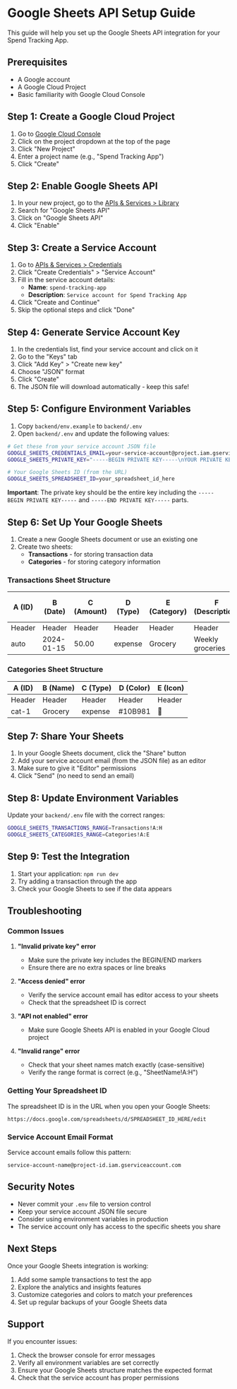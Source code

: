 # Google Sheets API Setup Guide

This guide will help you set up the Google Sheets API integration for your Spend Tracking App.

## Prerequisites

- A Google account
- A Google Cloud Project
- Basic familiarity with Google Cloud Console

## Step 1: Create a Google Cloud Project

1. Go to [Google Cloud Console](https://console.cloud.google.com/)
2. Click on the project dropdown at the top of the page
3. Click "New Project"
4. Enter a project name (e.g., "Spend Tracking App")
5. Click "Create"

## Step 2: Enable Google Sheets API

1. In your new project, go to the [APIs & Services > Library](https://console.cloud.google.com/apis/library)
2. Search for "Google Sheets API"
3. Click on "Google Sheets API"
4. Click "Enable"

## Step 3: Create a Service Account

1. Go to [APIs & Services > Credentials](https://console.cloud.google.com/apis/credentials)
2. Click "Create Credentials" > "Service Account"
3. Fill in the service account details:
   - **Name**: `spend-tracking-app`
   - **Description**: `Service account for Spend Tracking App`
4. Click "Create and Continue"
5. Skip the optional steps and click "Done"

## Step 4: Generate Service Account Key

1. In the credentials list, find your service account and click on it
2. Go to the "Keys" tab
3. Click "Add Key" > "Create new key"
4. Choose "JSON" format
5. Click "Create"
6. The JSON file will download automatically - keep this safe!

## Step 5: Configure Environment Variables

1. Copy `backend/env.example` to `backend/.env`
2. Open `backend/.env` and update the following values:

```bash
# Get these from your service account JSON file
GOOGLE_SHEETS_CREDENTIALS_EMAIL=your-service-account@project.iam.gserviceaccount.com
GOOGLE_SHEETS_PRIVATE_KEY="-----BEGIN PRIVATE KEY-----\nYOUR PRIVATE KEY\n-----END PRIVATE KEY-----\n"

# Your Google Sheets ID (from the URL)
GOOGLE_SHEETS_SPREADSHEET_ID=your_spreadsheet_id_here
```

**Important**: The private key should be the entire key including the `-----BEGIN PRIVATE KEY-----` and `-----END PRIVATE KEY-----` parts.

## Step 6: Set Up Your Google Sheets

1. Create a new Google Sheets document or use an existing one
2. Create two sheets:
   - **Transactions** - for storing transaction data
   - **Categories** - for storing category information

### Transactions Sheet Structure

| A (ID) | B (Date) | C (Amount) | D (Type) | E (Category) | F (Description) | G (Created At) | H (Updated At) |
|--------|----------|------------|----------|--------------|-----------------|----------------|----------------|
| Header | Header   | Header     | Header   | Header       | Header          | Header         | Header         |
| auto   | 2024-01-15 | 50.00    | expense | Grocery      | Weekly groceries | 2024-01-15... | 2024-01-15... |

### Categories Sheet Structure

| A (ID) | B (Name) | C (Type) | D (Color) | E (Icon) |
|--------|----------|----------|-----------|----------|
| Header | Header   | Header   | Header    | Header   |
| cat-1  | Grocery  | expense  | #10B981   | 🛒       |

## Step 7: Share Your Sheets

1. In your Google Sheets document, click the "Share" button
2. Add your service account email (from the JSON file) as an editor
3. Make sure to give it "Editor" permissions
4. Click "Send" (no need to send an email)

## Step 8: Update Environment Variables

Update your `backend/.env` file with the correct ranges:

```bash
GOOGLE_SHEETS_TRANSACTIONS_RANGE=Transactions!A:H
GOOGLE_SHEETS_CATEGORIES_RANGE=Categories!A:E
```

## Step 9: Test the Integration

1. Start your application: `npm run dev`
2. Try adding a transaction through the app
3. Check your Google Sheets to see if the data appears

## Troubleshooting

### Common Issues

1. **"Invalid private key" error**
   - Make sure the private key includes the BEGIN/END markers
   - Ensure there are no extra spaces or line breaks

2. **"Access denied" error**
   - Verify the service account email has editor access to your sheets
   - Check that the spreadsheet ID is correct

3. **"API not enabled" error**
   - Make sure Google Sheets API is enabled in your Google Cloud project

4. **"Invalid range" error**
   - Check that your sheet names match exactly (case-sensitive)
   - Verify the range format is correct (e.g., "SheetName!A:H")

### Getting Your Spreadsheet ID

The spreadsheet ID is in the URL when you open your Google Sheets:
```
https://docs.google.com/spreadsheets/d/SPREADSHEET_ID_HERE/edit
```

### Service Account Email Format

Service account emails follow this pattern:
```
service-account-name@project-id.iam.gserviceaccount.com
```

## Security Notes

- Never commit your `.env` file to version control
- Keep your service account JSON file secure
- Consider using environment variables in production
- The service account only has access to the specific sheets you share

## Next Steps

Once your Google Sheets integration is working:

1. Add some sample transactions to test the app
2. Explore the analytics and insights features
3. Customize categories and colors to match your preferences
4. Set up regular backups of your Google Sheets data

## Support

If you encounter issues:

1. Check the browser console for error messages
2. Verify all environment variables are set correctly
3. Ensure your Google Sheets structure matches the expected format
4. Check that the service account has proper permissions
